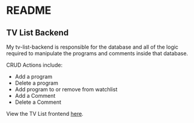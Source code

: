 # README

TV List Backend
---------------

My tv-list-backend is responsible for the database and all of the logic required to manipulate the programs and comments inside that database.

CRUD Actions include:
- Add a program
- Delete a program
- Add program to or remove from watchlist
- Add a Comment
- Delete a Comment

View the TV List frontend [here](https://github.com/koberlander/tv-list-frontend).
